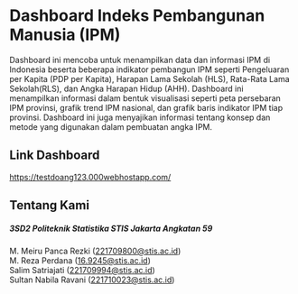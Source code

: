 # Dashboard Indeks Pembangunan Manusia (IPM)
Dashboard ini mencoba untuk menampilkan data dan informasi IPM di Indonesia beserta beberapa indikator pembangun IPM seperti Pengeluaran per Kapita (PDP per Kapita), Harapan Lama Sekolah (HLS), Rata-Rata Lama Sekolah(RLS), dan Angka Harapan Hidup (AHH). Dashboard ini menampilkan informasi dalam bentuk visualisasi seperti peta persebaran IPM provinsi, grafik trend IPM nasional, dan grafik baris indikator IPM tiap provinsi. Dashboard ini juga menyajikan informasi tentang konsep dan metode yang digunakan dalam pembuatan angka IPM.

## Link Dashboard
https://testdoang123.000webhostapp.com/

## Tentang Kami
<h5>3SD2 Politeknik Statistika STIS Jakarta Angkatan 59<br></h5>
M. Meiru Panca Rezki (<a href="mailto:221709800@stis.ac.id">221709800@stis.ac.id</a>)<br>
M. Reza Perdana (<a href="mailto:16.9245@stis.ac.id">16.9245@stis.ac.id</a>)<br>
Salim Satriajati (<a href="mailto:221709994@stis.ac.id">221709994@stis.ac.id</a>)<br>
Sultan Nabila Ravani (<a href="mailto:221710023@stis.ac.id">221710023@stis.ac.id</a>)<br>
